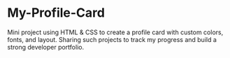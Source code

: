 # My-Profile-Card
Mini project using HTML &amp; CSS to create a profile card with custom colors, fonts, and layout. Sharing such projects to track my progress and build a strong developer portfolio.
